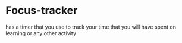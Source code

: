 # Focus-tracker

has a timer that you use to track your time that you will have spent on learning or any other activity
